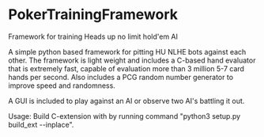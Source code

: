 # PokerTrainingFramework
Framework for training Heads up no limit hold'em AI

A simple python based framework for pitting HU NLHE bots against each other.
The framework is light weight and includes a C-based hand evaluator that is extremely fast, capable of evaluation more than 3 million 5-7 card hands per second. Also includes a PCG random number generator to improve speed and randomness.

A GUI is included to play against an AI or observe two AI's battling it out.

Usage:
Build C-extension with by running command "python3 setup.py build_ext --inplace".
